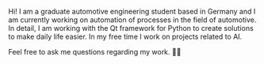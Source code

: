 Hi!
I am a graduate automotive engineering student based in Germany and I am currently working on automation of processes in the field of automotive.
In detail, I am working with the Qt framework for Python to create solutions to make daily life easier.
In my free time I work on projects related to AI.

Feel free to ask me questions regarding my work.
🛵🛵

<!---
melihkayhan/melihkayhan is a ✨ special ✨ repository because its `README.md` (this file) appears on your GitHub profile.
You can click the Preview link to take a look at your changes.
--->
